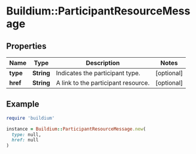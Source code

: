 # Buildium::ParticipantResourceMessage

## Properties

| Name | Type | Description | Notes |
| ---- | ---- | ----------- | ----- |
| **type** | **String** | Indicates the participant type. | [optional] |
| **href** | **String** | A link to the participant resource. | [optional] |

## Example

```ruby
require 'buildium'

instance = Buildium::ParticipantResourceMessage.new(
  type: null,
  href: null
)
```

